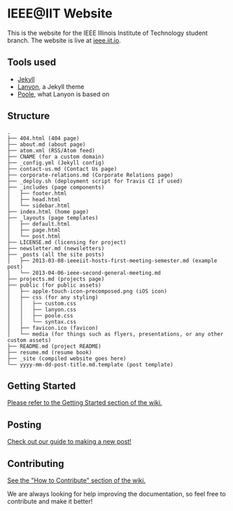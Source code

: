# IEEE@IIT Website

This is the website for the IEEE Illinois Institute of Technology student branch. The website is live at [ieee.iit.io](http://ieee.iit.io/).

## Tools used

* [Jekyll](http://jekyllrb.com/)
* [Lanyon](https://github.com/poole/lanyon), a Jekyll theme
* [Poole](http://getpoole.com/), what Lanyon is based on

## Structure

    .
    ├── 404.html (404 page)
    ├── about.md (about page)
    ├── atom.xml (RSS/Atom feed)
    ├── CNAME (for a custom domain)
    ├── _config.yml (Jekyll config)
    ├── contact-us.md (Contact Us page)
    ├── corporate-relations.md (Corporate Relations page)
    ├── _deploy.sh (deployment script for Travis CI if used)
    ├── _includes (page components)
    │   ├── footer.html
    │   ├── head.html
    │   └── sidebar.html
    ├── index.html (home page)
    ├── _layouts (page templates)
    │   ├── default.html
    │   ├── page.html
    │   └── post.html
    ├── LICENSE.md (licensing for project)
    ├── newsletter.md (newsletters)
    ├── _posts (all the site posts)
    │   ├── 2013-03-08-ieeeiit-hosts-first-meeting-semester.md (example post)
    │   └── 2013-04-06-ieee-second-general-meeting.md
    ├── projects.md (projects page)
    ├── public (for public assets)
    │   ├── apple-touch-icon-precomposed.png (iOS icon)
    │   ├── css (for any styling)
    │   │   ├── custom.css
    │   │   ├── lanyon.css
    │   │   ├── poole.css
    │   │   └── syntax.css
    │   ├── favicon.ico (favicon)
    │   └── media (for things such as flyers, presentations, or any other custom assets)
    ├── README.md (project README)
    ├── resume.md (resume book)
    ├── _site (compiled website goes here)
    └── yyyy-mm-dd-post-title.md.template (post template)

## Getting Started

[Please refer to the Getting Started section of the wiki.](https://github.com/IEEE-IIT/website/wiki/00-Getting-Started)

## Posting

[Check out our guide to making a new post!](https://github.com/IEEE-IIT/website/wiki/01-Writing-and-Editing-Posts)

## Contributing

[See the "How to Contribute" section of the wiki.](https://github.com/IEEE-IIT/website/wiki/04-How-to-Contribute)

We are always looking for help improving the documentation, so feel free to contribute and make it better!
